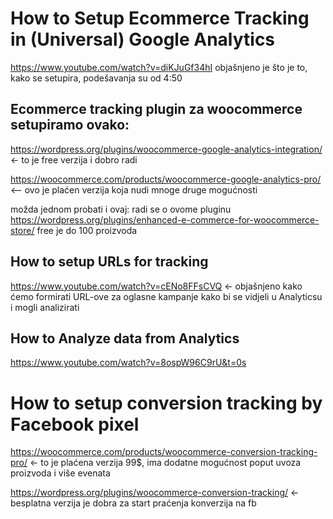 # How to Setup Ecommerce Tracking in (Universal) Google Analytics

https://www.youtube.com/watch?v=diKJuGf34hI  objašnjeno je što je to, kako se setupira, podešavanja su od 4:50
 
## Ecommerce tracking plugin za woocommerce setupiramo ovako:

https://wordpress.org/plugins/woocommerce-google-analytics-integration/  <- to je free verzija i dobro radi 

https://woocommerce.com/products/woocommerce-google-analytics-pro/  <-- ovo je plaćen verzija koja nudi mnoge druge mogućnosti 

možda jednom probati i ovaj: radi se o ovome pluginu https://wordpress.org/plugins/enhanced-e-commerce-for-woocommerce-store/  free je do 100 proizvoda

## How to setup URLs for tracking

https://www.youtube.com/watch?v=cENo8FFsCVQ <- objašnjeno kako ćemo formirati URL-ove za oglasne kampanje kako bi se vidjeli u Analyticsu i mogli analizirati 

## How to Analyze data from Analytics

https://www.youtube.com/watch?v=8ospW96C9rU&t=0s

# How to setup conversion tracking by Facebook pixel 

https://woocommerce.com/products/woocommerce-conversion-tracking-pro/  <- to je plaćena verzija 99$, ima dodatne mogućnost poput uvoza proizvoda i više evenata

https://wordpress.org/plugins/woocommerce-conversion-tracking/  <- besplatna verzija je dobra za start praćenja konverzija na fb 
